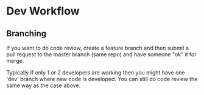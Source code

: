 # Dev Workflow

## Branching

If you want to do code review, create a feature branch and then submit a pull request to the master branch (same repo) and have someone "ok" it for merge.

Typically if only 1 or 2 developers are working then you might have one 'dev' branch where new code is developed.  You can still do code review the same way as the case above.

